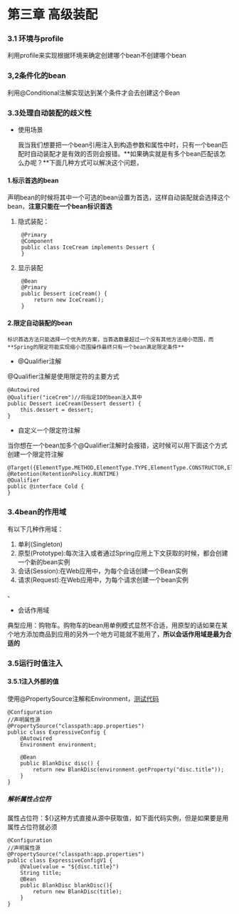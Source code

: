 # 第三章 高级装配

### 3.1 环境与profile

利用profile来实现根据环境来确定创建哪个bean不创建哪个bean

### 3,2条件化的bean

利用@Conditional注解实现达到某个条件才会去创建这个Bean

### 3.3处理自动装配的歧义性

* 使用场景

	我当我们想要把一个bean引用注入到构造参数和属性中时，只有一个bean匹配时自动装配才是有效的否则会报错。**如果确实就是有多个bean匹配该怎么办呢？**下面几种方式可以解决这个问题，

#### 1.标示首选的bean

声明bean的时候将其中一个可选的bean设置为首选，这样自动装配就会选择这个bean，**注意只能在一个bean标识首选**



1. 隐式装配：

		@Primary
		@Component
		public class IceCream implements Dessert {
		}


1. 显示装配

	    @Bean
	    @Primary
	    public Dessert iceCream() {
	        return new IceCream();
	    }

#### 2.限定自动装配的bean

	标识首选方法只能选择一个优先的方案，当首选数量超过一个没有其他方法缩小范围，而**Spring的限定符能实现缩小范围操作最终只有一个bean满足限定条件**

* @Qualifier注解

@Qualifier注解是使用限定符的主要方式

    @Autowired
    @Qualifier("iceCrem")//将指定ID的bean注入其中
    public Dessert iceCream(Dessert dessert) {
        this.dessert = dessert;
    }

* 自定义一个限定符注解

当你想在一个bean加多个@Qualifier注解时会报错，这时候可以用下面这个方式创建一个限定符注解

	@Target({ElementType.METHOD,ElementType.TYPE,ElementType.CONSTRUCTOR,ElementType.FIELD})
	@Retention(RetentionPolicy.RUNTIME)
	@Qualifier
	public @interface Cold {
	}

### 3.4bean的作用域

有以下几种作用域：

1. 单利(Singleton)
1. 原型(Prototype):每次注入或者通过Spring应用上下文获取的时候，都会创建一个新的bean实例
2. 会话(Session):在Web应用中，为每个会话创建一个Bean实例
3. 请求(Request):在Web应用中，为每个请求创建一个bean实例
  		
、

*  会话作用域

典型应用：购物车。购物车的bean用单例模式显然不合适，用原型的话如果在某个地方添加商品到应用的另外一个地方可能就不能用了，**所以会话作用域是最为合适的** 

### 3.5运行时值注入

#### 3.5.1注入外部的值


使用@PropertySource注解和Environment，[测试代码](https://github.com/shanyao19940801/BookeNote/blob/master/SringInAction/springinaction/chapter02/src/main/java/chapter03/c03/MainTest.java)

	@Configuration
	//声明属性源
	@PropertySource("classpath:app.properties")
	public class ExpressiveConfig {
	    @Autowired
	    Environment environment;
	
	    @Bean
	    public BlankDisc disc() {
	        return new BlankDisc(environment.getProperty("disc.title"));
	    }
	}

##### 解析属性占位符

属性占位符：${}这种方式直接从源中获取值，如下面代码实例，但是如果要是用属性占位符就必须

	@Configuration
	//声明属性源
	@PropertySource("classpath:app.properties")
	public class ExpressiveConfigV1 {
	    @Value(value = "${disc.title}")
	    String title;
	    @Bean
	    public BlankDisc blankDisc(){
	        return new BlankDisc(title);
	    }
	}

